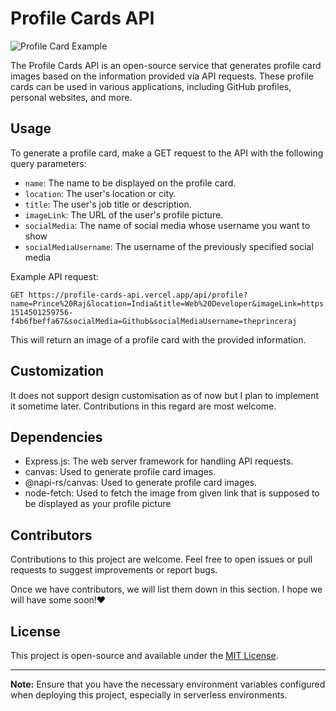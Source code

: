 # Profile Cards API

![Profile Card Example](https://profile-cards-api.vercel.app/api/profile?name=Prince%20Raj&location=India&title=Web%20Developer&imageLink=https://images.unsplash.com/photo-1514501259756-f4b6fbeffa67&socialMedia=Github&socialMediaUsername=theprinceraj)

The Profile Cards API is an open-source service that generates profile card images based on the information provided via API requests. These profile cards can be used in various applications, including GitHub profiles, personal websites, and more.

## Usage

To generate a profile card, make a GET request to the API with the following query parameters:

- `name`: The name to be displayed on the profile card.
- `location`: The user's location or city.
- `title`: The user's job title or description.
- `imageLink`: The URL of the user's profile picture.
- `socialMedia`: The name of social media whose username you want to show
- `socialMediaUsername`: The username of the previously specified social media

Example API request:

```plaintext
GET https://profile-cards-api.vercel.app/api/profile?name=Prince%20Raj&location=India&title=Web%20Developer&imageLink=https://images.unsplash.com/photo-1514501259756-f4b6fbeffa67&socialMedia=Github&socialMediaUsername=theprinceraj
```

This will return an image of a profile card with the provided information.

## Customization

It does not support design customisation as of now but I plan to implement it sometime later. Contributions in this regard are most welcome.

## Dependencies

- Express.js: The web server framework for handling API requests.
- canvas: Used to generate profile card images.
- @napi-rs/canvas: Used to generate profile card images.
- node-fetch: Used to fetch the image from given link that is supposed to be displayed as your profile picture

## Contributors

Contributions to this project are welcome. Feel free to open issues or pull requests to suggest improvements or report bugs.

Once we have contributors, we will list them down in this section. I hope we will have some soon!❤️


## License

This project is open-source and available under the [MIT License](LICENSE).

---

**Note:** Ensure that you have the necessary environment variables configured when deploying this project, especially in serverless environments.
